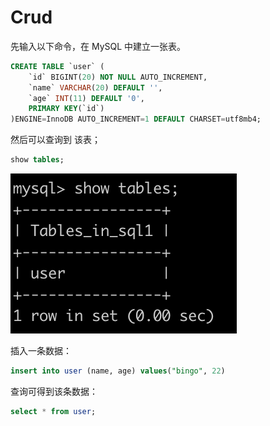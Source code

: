 # Crud

先输入以下命令，在 MySQL 中建立一张表。

```sql
CREATE TABLE `user` (
    `id` BIGINT(20) NOT NULL AUTO_INCREMENT,
    `name` VARCHAR(20) DEFAULT '',
    `age` INT(11) DEFAULT '0',
    PRIMARY KEY(`id`)
)ENGINE=InnoDB AUTO_INCREMENT=1 DEFAULT CHARSET=utf8mb4;
```

然后可以查询到 该表；

```sql
show tables;
```

<img src="../.gitbook/assets/image.png" alt="" data-size="original">

插入一条数据：

```sql
insert into user (name, age) values("bingo", 22)
```

查询可得到该条数据：

```sql
select * from user;
```

